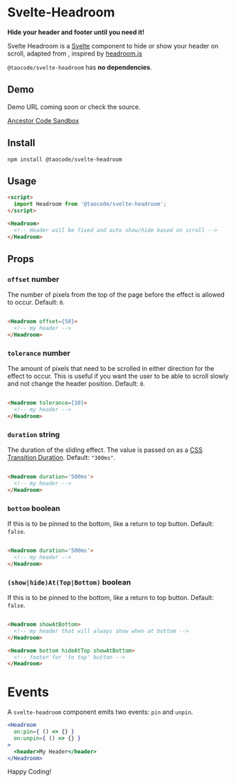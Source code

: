 # Svelte-Headroom

**Hide your header and footer until you need it!**

Svelte Headroom is a [Svelte](https://svelte.dev) component to hide or show your header on scroll, adapted from , inspired by [headroom.js](https://wicky.nillia.ms/headroom.js/)

`@taocode/svelte-headroom` has **no dependencies**.

## Demo

Demo URL coming soon or check the source.

[Ancestor Code Sandbox](https://codesandbox.io/embed/svelte-headroom-demo-cf7lv)

## Install

`npm install @taocode/svelte-headroom`

## Usage

```html
<script>
  import Headroom from '@taocode/svelte-headroom';
</script>

<Headroom>
  <!-- Header will be fixed and auto show/hide based on scroll -->
</Headroom>

```

## Props

### `offset` number

The number of pixels from the top of the page before the effect is allowed to occur. Default: `0`.

```html

<Headroom offset={50}>
  <!-- my header -->
</Headroom>

```

### `tolerance` number

The amount of pixels that need to be scrolled in either direction for the effect to occur. This is useful if you want the user to be able to scroll slowly and not change the header position. Default: `0`.

```html

<Headroom tolerance={10}>
  <!-- my header -->
</Headroom>

```

### `duration` string

The duration of the sliding effect. The value is passed on as a [CSS Transition Duration](https://developer.mozilla.org/en-US/docs/Web/CSS/transition-duration). Default: `"300ms"`.

```html

<Headroom duration='500ms'>
  <!-- my header -->
</Headroom>

```

### `bottom` boolean

If this is to be pinned to the bottom, like a return to top button. Default: `false`.

```html

<Headroom duration='500ms'>
  <!-- my header -->
</Headroom>

```

### `(show|hide)At(Top|Bottom)` boolean

If this is to be pinned to the bottom, like a return to top button. Default: `false`.

```html

<Headroom showAtBottom>
  <!-- my header that will always show when at bottom -->
</Headroom>

<Headroom bottom hideAtTop showAtBottom>
  <!-- footer for 'to top' button -->
</Headroom>

```

# Events

A `svelte-headroom` component emits two events: `pin` and `unpin`.

```jsx
<Headroom
  on:pin={ () => {} }
  on:unpin={ () => {} }
>
  <header>My Header</header>
</Headroom>
```

Happy Coding!
